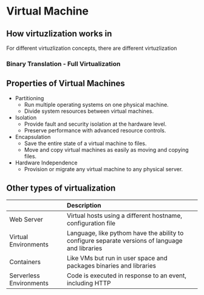 # Virtual Machine

## How virtuzlization works in 

For different virtuzlization concepts, there are different virtuzlization

### Binary Translation - Full Virtualization

## Properties of Virtual Machines
* Partitioning
  * Run multiple operating systems on one physical machine.
  * Divide system resources between virtual machines.
* Isolation
  * Provide fault and security isolation at the hardware level.
  * Preserve performance with advanced resource controls.
* Encapsulation
  * Save the entire state of a virtual machine to files.
  * Move and copy virtual machines as easily as moving and copying files.
* Hardware Independence
  * Provision or migrate any virtual machine to any physical server.

## Other types of virtualization
|                         | Description               |
| ----------------------- |:------------------------- |
| Web Server              | Virtual hosts using a different hostname, configuration file |
| Virtual Environments    | Language, like pythom have the ability to configure separate versions of language and libraries |
| Containers              | Like VMs but run in user space and packages binaries and libraries |
| Serverless Environments | Code is executed in response to an event, including HTTP           |